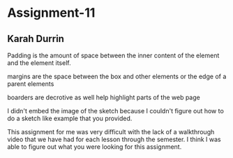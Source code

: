 # Assignment-11
## Karah Durrin

Padding is the amount of space between the inner content of the element and the element itself.

margins are the space between the box and other elements or the edge of a parent elements

boarders are decrotive as well help highlight parts of the web page


I didn't embed the image of the sketch because I couldn't figure out how to do a sketch like example that you provided.  

This assignment for me was very difficult with the lack of a walkthrough video that we have had for each lesson through the semester.  I think I was able to figure out what you were looking for this assignment. 
